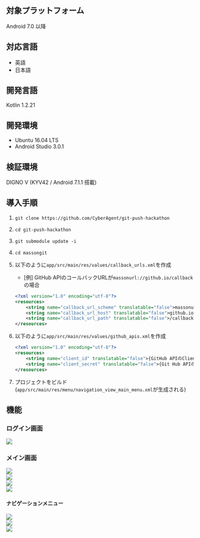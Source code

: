 ## 対象プラットフォーム
Android 7.0 以降

## 対応言語
* 英語
* 日本語

## 開発言語
Kotlin 1.2.21

## 開発環境
* Ubuntu 16.04 LTS
* Android Studio 3.0.1

## 検証環境
DIGNO V (KYV42 / Android 7.1.1 搭載)

## 導入手順
1. `git clone https://github.com/CyberAgent/git-push-hackathon`
1. `cd git-push-hackathon`
1. `git submodule update -i`
1. `cd massongit`
1. 以下のように`app/src/main/res/values/callback_urls.xml`を作成
    * [例] GitHub APIのコールバックURLが`massonurl://github.io/callback`の場合

   ```app/src/main/res/values/callback_urls.xml
   <?xml version="1.0" encoding="utf-8"?>
   <resources>
       <string name="callback_url_scheme" translatable="false">massonurl</string>
       <string name="callback_url_host" translatable="false">github.io</string>
       <string name="callback_url_path" translatable="false">/callback</string>
   </resources>
   ```

1. 以下のように`app/src/main/res/values/github_apis.xml`を作成
   ```app/src/main/res/values/github_apis.xml
   <?xml version="1.0" encoding="utf-8"?>
   <resources>
       <string name="client_id" translatable="false">{GitHub APIのClient ID}</string>
       <string name="client_secret" translatable="false">{Git Hub APIのClient Secret}</string>
   </resources>
   ```

1. プロジェクトをビルド  
(`app/src/main/res/menu/navigation_view_main_menu.xml`が生成される)

## 機能
### ログイン画面
![](assets/login.png)
### メイン画面 
![](assets/main_1.png)  
![](assets/main_2.png)  
![](assets/main_3.png)  
![](assets/main_4.png)
#### ナビゲーションメニュー
![](assets/navigation_view_1.png)  
![](assets/navigation_view_2.png)  
![](assets/navigation_view_3.png)
